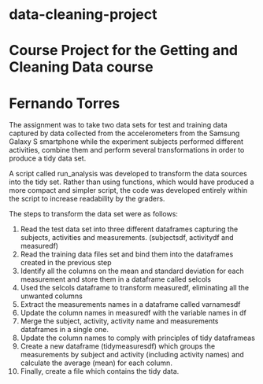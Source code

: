 data-cleaning-project
=====================
Course Project for the Getting and Cleaning Data course
=====================
Fernando Torres
=====================

The assignment was to take two data sets for test and training data captured by data collected from the accelerometers from the Samsung Galaxy S smartphone while the experiment subjects performed different activities, combine them and perform several transformations in order to produce a tidy data set.

A script called run_analysis was developed to transform the data sources into the tidy set. Rather than using functions, which would have produced a more compact and simpler script, the code was developed entirely within the script to increase readability by the graders.

The steps to transform the data set were as follows:

1. Read the test data set into three different dataframes capturing the subjects, activities and measurements. (subjectsdf, activitydf and measuredf)
2. Read the training data files set and bind them into the dataframes created in the previous step
3. Identify all the columns on the mean and standard deviation for each measurement and store them in a dataframe called selcols
4. Used the selcols dataframe to transform measuredf, eliminating all the unwanted columns
5. Extract the measurements names in a dataframe called varnamesdf
6. Update the column names in measuredf with the variable names in df
7. Merge the subject, activity, activity name and measurements dataframes in a single one.
8. Update the column names to comply with principles of tidy dataframeas
9. Create a new dataframe (tidymeasuresdf) which groups the measurements by subject and activity (including activity names) and calculate the average (mean) for each column.
10. Finally, create a file which contains the tidy data.

